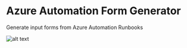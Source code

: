 # Azure Automation Form Generator
Generate input forms from Azure Automation Runbooks



![alt text](https://raw.githubusercontent.com/username/projectname/branch/path/to/img.png)
